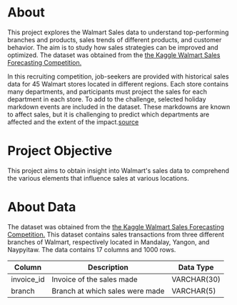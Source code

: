 # About

This project explores the Walmart Sales data to understand top-performing branches and products, sales trends of different products, and customer behavior. The aim is to study how sales strategies can be improved and optimized. The dataset was obtained from the [the Kaggle Walmart Sales Forecasting Competition.](https://www.kaggle.com/c/walmart-recruiting-store-sales-forecasting)

In this recruiting competition, job-seekers are provided with historical sales data for 45 Walmart stores located in different regions. Each store contains many departments, and participants must project the sales for each department in each store. To add to the challenge, selected holiday markdown events are included in the dataset. These markdowns are known to affect sales, but it is challenging to predict which departments are affected and the extent of the impact.[source](https://www.kaggle.com/c/walmart-recruiting-store-sales-forecastin)

# Project Objective

This project aims to obtain insight into Walmart's sales data to comprehend the various elements that influence sales at various locations.

# About Data

The dataset was obtained from the [the Kaggle Walmart Sales Forecasting Competition.](https://www.kaggle.com/c/walmart-recruiting-store-sales-forecasting) This dataset contains sales transactions from three different branches of Walmart, respectively located in Mandalay, Yangon, and Naypyitaw. The data contains 17 columns and 1000 rows.

| Column  | Description | Data Type |
| ------------- | ------------- | ------------ |
| invoice_id	  | Invoice of the sales made	  | VARCHAR(30) |
| branch  |Branch at which sales were made	  | VARCHAR(5)  |  

